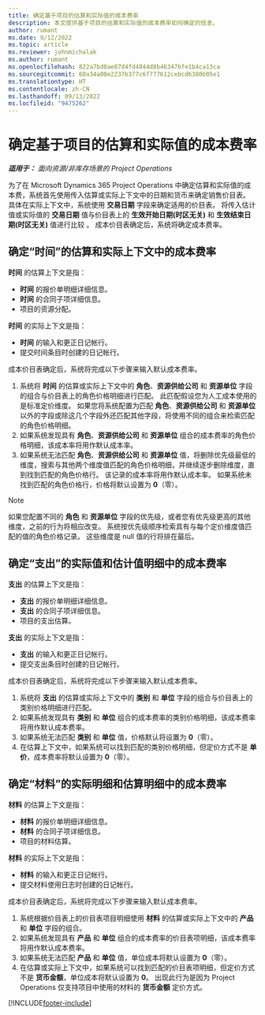 ```yaml
---
title: 确定基于项目的估算和实际值的成本费率
description: 本文提供基于项目的估算和实际值的成本费率如何确定的信息。
author: rumant
ms.date: 9/12/2022
ms.topic: article
ms.reviewer: johnmichalak
ms.author: rumant
ms.openlocfilehash: 822a7bd8ae87d4fd4044d8b46347bfe1b4ca13ca
ms.sourcegitcommit: 60a34a00e2237b377c6f777612cebcd6380b05e1
ms.translationtype: HT
ms.contentlocale: zh-CN
ms.lasthandoff: 09/13/2022
ms.locfileid: "9475262"
---
```

# <a name="determine-cost-rates-for-project-based-estimates-and-actuals"></a>确定基于项目的估算和实际值的成本费率

_**适用于：** 面向资源/非库存场景的 Project Operations_

为了在 Microsoft Dynamics 365 Project Operations 中确定估算和实际值的成本费，系统首先使用传入估算或实际上下文中的日期和货币来确定销售价目表。 具体在实际上下文中，系统使用 **交易日期** 字段来确定适用的价目表。 将传入估计值或实际值的 **交易日期** 值与价目表上的 **生效开始日期(时区无关)** 和 **生效结束日期(时区无关)** 值进行比较 。 成本价目表确定后，系统将确定成本费率。

## <a name="determining-cost-rates-in-estimate-and-actual-contexts-for-time"></a>确定“时间”的估算和实际上下文中的成本费率

**时间** 的估算上下文是指：

- **时间** 的报价单明细详细信息。
- **时间** 的合同子项详细信息。
- 项目的资源分配。

**时间** 的实际上下文是指：

- **时间** 的输入和更正日记帐行。
- 提交时间条目时创建的日记帐行。

成本价目表确定后，系统将完成以下步骤来输入默认成本费率。

1. 系统将 **时间** 的估算或实际上下文中的 **角色**、**资源供给公司** 和 **资源单位** 字段的组合与价目表上的角色价格明细进行匹配。 此匹配假设您为人工成本使用的是标准定价维度。 如果您将系统配置为匹配 **角色**、**资源供给公司** 和 **资源单位** 以外的字段或除这几个字段外还匹配其他字段，将使用不同的组合来检索匹配的角色价格明细。
1. 如果系统发现具有 **角色**、**资源供给公司** 和 **资源单位** 组合的成本费率的角色价格明细，该成本率将用作默认成本率。
1. 如果系统无法匹配 **角色**、**资源供给公司** 和 **资源单位** 值，将删除优先级最低的维度，搜索与其他两个维度值匹配的角色价格明细，并继续逐步删除维度，直到找到匹配的角色价格行。 该记录的成本率将用作默认成本率。 如果系统未找到匹配的角色价格行，价格将默认设置为 **0**（零）。

> [!NOTE]
> 如果您配置不同的 **角色** 和 **资源单位** 字段的优先级，或者您有优先级更高的其他维度，之前的行为将相应改变。 系统按优先级顺序检索具有与每个定价维度值匹配的值的角色价格记录。 这些维度是 null 值的行将排在最后。

## <a name="determining-cost-rates-on-actual-and-estimate-lines-for-expense"></a>确定“支出”的实际值和估计值明细中的成本费率

**支出** 的估算上下文是指：

- **支出** 的报价单明细详细信息。
- **支出** 的合同子项详细信息。
- 项目的支出估算。

**支出** 的实际上下文是指：

- **支出** 的输入和更正日记帐行。
- 提交支出条目时创建的日记帐行。

成本价目表确定后，系统将完成以下步骤来输入默认成本费率。

1. 系统将 **支出** 的估算或实际上下文中的 **类别** 和 **单位** 字段的组合与价目表上的类别价格明细进行匹配。
1. 如果系统发现具有 **类别** 和 **单位** 组合的成本费率的类别价格明细，该成本费率将用作默认成本费率。
1. 如果系统无法匹配 **类别** 和 **单位** 值，价格默认将设置为 **0**（零）。
1. 在估算上下文中，如果系统可以找到匹配的类别价格明细，但定价方式不是 **单价**，成本费率将默认设置为 **0**（零）。

## <a name="determining-cost-rates-on-actual-and-estimate-lines-for-material"></a>确定“材料”的实际明细和估算明细中的成本费率

**材料** 的估算上下文是指：

- **材料** 的报价单明细详细信息。
- **材料** 的合同子项详细信息。
- 项目的材料估算。

**材料** 的实际上下文是指：

- **材料** 的输入和更正日记帐行。
- 提交材料使用日志时创建的日记帐行。

成本价目表确定后，系统将完成以下步骤来输入默认成本费率。

1. 系统根据价目表上的价目表项目明细使用 **材料** 的估算或实际上下文中的 **产品** 和 **单位** 字段的组合。
1. 如果系统发现具有 **产品** 和 **单位** 组合的成本费率的价目表项明细，该成本费率将用作默认成本费率。
1. 如果系统无法匹配 **产品** 和 **单位** 值，单位成本将默认设置为 **0**（零）。
1. 在估算或实际上下文中，如果系统可以找到匹配的价目表项明细，但定价方式不是 **货币金额**，单位成本将默认设置为 **0**。 出现此行为是因为 Project Operations 仅支持项目中使用的材料的 **货币金额** 定价方式。

[!INCLUDE[footer-include](../includes/footer-banner.md)]
